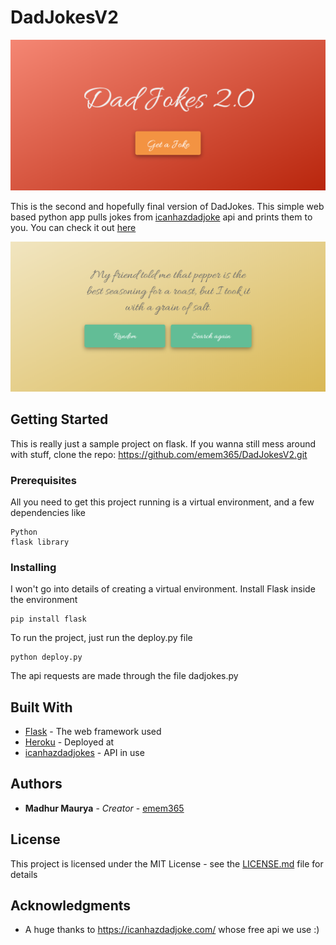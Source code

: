 # DadJokesV2

![](previews/home.png)

This is the second and hopefully final version of DadJokes. This simple web based python app pulls jokes from [icanhazdadjoke](http://icanhazdadjoke.com) api and prints them to you. You can check it out [here](https://dadjokesv2.herokuapp.com/)

![](previews/joke.png)

## Getting Started

This is really just a sample project on flask. If you wanna still mess around with stuff, clone the repo: https://github.com/emem365/DadJokesV2.git

### Prerequisites

All you need to get this project running is a virtual environment, and a few dependencies like
```
Python
flask library
```

### Installing

I won't go into details of creating a virtual environment. 
Install Flask inside the environment

```
pip install flask
```

To run the project, just run the deploy.py file

```
python deploy.py
```
The api requests are made through the file dadjokes.py

## Built With

* [Flask](https://flask.palletsprojects.com/en/1.1.x/) - The web framework used
* [Heroku](https://www.heroku.com/) - Deployed at
* [icanhazdadjokes](http://icanhazdadjoke.com) - API in use


## Authors

* **Madhur Maurya** - *Creator* - [emem365](https://github.com/emem365)


## License

This project is licensed under the MIT License - see the [LICENSE.md](LICENSE.md) file for details

## Acknowledgments

* A huge thanks to https://icanhazdadjoke.com/ whose free api we use :)
